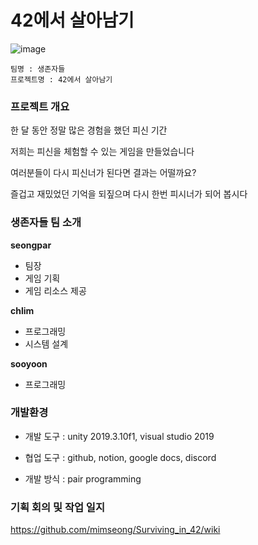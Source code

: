 # 42에서 살아남기

![image](https://user-images.githubusercontent.com/50068946/79839417-744f5500-83ef-11ea-9916-5241ebbfe225.png)

	팀명 : 생존자들
	프로젝트명 : 42에서 살아남기

### 프로젝트 개요

한 달 동안 정말 많은 경험을 했던 피신 기간

저희는 피신을 체험할 수 있는 게임을 만들었습니다

여러분들이 다시 피신너가 된다면 결과는 어떨까요?

즐겁고 재밌었던 기억을 되짚으며 다시 한번 피시너가 되어 봅시다

### 생존자들 팀 소개

**seongpar**

- 팀장
- 게임 기획
- 게임 리소스 제공

**chlim**

- 프로그래밍
- 시스템 설계

**sooyoon**

- 프로그래밍


### 개발환경

- 개발 도구 : unity 2019.3.10f1, visual studio 2019

- 협업 도구 : github, notion, google docs, discord

- 개발 방식 : pair programming

### 기획 회의 및 작업 일지
https://github.com/mimseong/Surviving_in_42/wiki